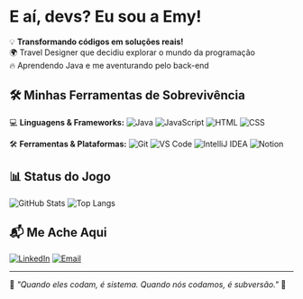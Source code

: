 # E aí, devs? Eu sou a Emy!

💡 **Transformando códigos em soluções reais!**  
🌍 Travel Designer que decidiu explorar o mundo da programação  
🔥 Aprendendo Java e me aventurando pelo back-end  

## 🛠️ Minhas Ferramentas de Sobrevivência

💻 **Linguagens & Frameworks:**
![Java](https://img.shields.io/badge/Java-ED8B00?style=for-the-badge&logo=java&logoColor=white)
![JavaScript](https://img.shields.io/badge/JavaScript-F7DF1E?style=for-the-badge&logo=javascript&logoColor=black)
![HTML](https://img.shields.io/badge/HTML-E34F26?style=for-the-badge&logo=html5&logoColor=white)
![CSS](https://img.shields.io/badge/CSS-1572B6?style=for-the-badge&logo=css3&logoColor=white)

🛠️ **Ferramentas & Plataformas:**
![Git](https://img.shields.io/badge/Git-F05032?style=for-the-badge&logo=git&logoColor=white)
![VS Code](https://img.shields.io/badge/VS%20Code-007ACC?style=for-the-badge&logo=visual-studio-code&logoColor=white)
![IntelliJ IDEA](https://img.shields.io/badge/IntelliJ%20IDEA-000000?style=for-the-badge&logo=intellij-idea&logoColor=white)
![Notion](https://img.shields.io/badge/Notion-000000?style=for-the-badge&logo=notion&logoColor=white)

## 📊 Status do Jogo

![GitHub Stats](https://github-readme-stats.vercel.app/api?username=EmyRaislany&show_icons=true&theme=tokyonight)
![Top Langs](https://github-readme-stats.vercel.app/api/top-langs/?username=EmyRaislany&layout=compact&theme=tokyonight)

## 📬 Me Ache Aqui

[![LinkedIn](https://img.shields.io/badge/LinkedIn-0077B5?style=for-the-badge&logo=linkedin&logoColor=white)](https://www.linkedin.com/in/emyllylima/)
[![Email](https://img.shields.io/badge/Email-D14836?style=for-the-badge&logo=gmail&logoColor=white)](mailto:emyllyraislany@gmail.com)

---

💭 _"Quando eles codam, é sistema.
Quando nós codamos, é subversão."_ 🚀
